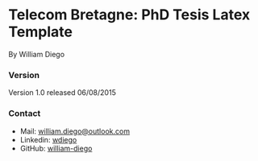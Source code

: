 # Telecom Bretagne: PhD Tesis **Latex** Template 
By William Diego 

### Version
Version 1.0 released 06/08/2015

### Contact
- Mail: <william.diego@outlook.com>
- Linkedin: [wdiego](https://fr.linkedin.com/in/wdiego/en) 
- GitHub: [william-diego](https://github.com/william-diego) 
